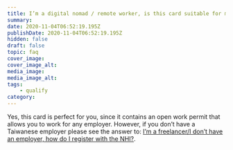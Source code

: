 ```yaml
---
title: I’m a digital nomad / remote worker, is this card suitable for me? Can I be self-employed?
summary:
date: 2020-11-04T06:52:19.195Z
publishDate: 2020-11-04T06:52:19.195Z
hidden: false
draft: false
topic: faq
cover_image:
cover_image_alt:
media_image:
media_image_alt:
tags:
    - qualify
category:
---
```


Yes, this card is perfect for you, since it contains an open work permit that allows you to work for any employer. However, if you don’t have a Taiwanese employer please see the answer to: [I’m a freelancer/I don’t have an employer, how do I register with the NHI?](https://taiwangoldcard.com/goldcard-holders-faq/health-insurance/).

